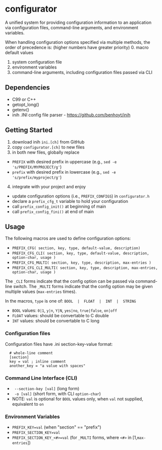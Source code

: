 # configurator
A unified system for providing configuration information to an application via
configuration files, command-line arguments, and environment variables.

When handling configuration options specified via multiple methods,
the order of precedence is: (higher numbers have greater priority)
 0. macro default values
 1. system configuration file
 2. environment variables
 3. command-line arguments, including configuration files passed via CLI

## Dependencies
 * C99 or C++
 * getopt_long()
 * getenv()
 * inih .INI config file parser - <https://github.com/benhoyt/inih>

## Getting Started
 1. download inih `ini.[ch]` from GitHub
 2. copy `configurator.[ch]` to new files
 3. in both new files, globally replace
   - `PREFIX` with desired prefix in uppercase  (e.g., `sed -e 's/PREFIX/MYPROJECT/g'`)
   - `prefix` with desired prefix in lowercase  (e.g., `sed -e 's/prefix/myproject/g'`)
 4. integrate with your project and enjoy
   - update configuration options (i.e., `PREFIX_CONFIGS`) in `configurator.h`
   - declare a `prefix_cfg_t` variable to hold your configuration
   - call `prefix_config_init()` at beginning of main
   - call `prefix_config_fini()` at end of main

## Usage

The following macros are used to define configuration options:
  * `PREFIX_CFG( section, key, type, default-value, description)`
  * `PREFIX_CFG_CLI( section, key, type, default-value, description, option-char, usage )` 
  * `PREFIX_CFG_MULTI( section, key, type, description, max-entries )`
  * `PREFIX_CFG_CLI_MULTI( section, key, type, description, max-entries, option-char, usage )`
   
The `_CLI` forms indicate that the config option can be passed via command-line switch.
The `_MULTI` forms indicate that the config option may be given multiple values (`max-entries` times).

In the macros, `type` is one of: `BOOL  |  FLOAT  |  INT  |  STRING`
  - `BOOL` values: `0|1`, `y|n`, `Y|N`, `yes|no`, `true|false`, `on|off` 
  - `FLOAT` values: should be convertable to C double
  - `INT` values: should be convertable to C long

### Configuration files
Configuration files have .ini section-key-value format:
```
  # whole-line comment
  [section]
  key = val ; inline comment
  another_key = "a value with spaces"
```

### Command Line Interface (CLI)
 * ` --section-key [val]`  (long form)
 * ` -o [val]`                     (short form, with CLI `option-char`)
 * NOTE: `val` is optional for `BOOL` values only, when `val` not supplied, equivalent to `on`

### Environment Variables
 * `PREFIX_KEY=val`                         (when "section" == "prefix")
 * `PREFIX_SECTION_KEY=val` 
 * `PREFIX_SECTION_KEY_<#>=val` (for `_MULTI` forms, where `<#>` in [1,`max-entries`])

